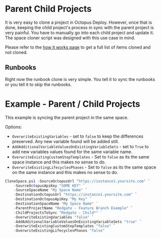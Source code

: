 # Parent Child Projects
It is very easy to clone a project in Octopus Deploy.  However, once that is done, keeping the child project's process in sync with the parent project is very painful.  You have to manually go into each child project and update it.  The space cloner script was designed with this use case in mind. 

Please refer to the [how it works page](HowItWorks.md#what-will-it-clone) to get a full list of items cloned and not cloned.

## Runbooks

Right now the runbook clone is very simple.  You tell it to sync the runbooks or you tell it to skip the runbooks.  

# Example - Parent / Child Projects

This example is syncing the parent project in the same space.  

Options:
- `OverwriteExistingVariables` - set to `false` to keep the differences preserved.  Any new variable found will be added still.
- `AddAdditionalVariableValuesOnExistingVariableSets` - set to `True` to add new variables values found for the same variable name.  
- `OverwriteExistingCustomStepTemplates` - Set to `false` as its the same space instance and this makes no sense to do.
- `OverwriteExistingLifecyclesPhases` - Set to `false` as its the same space on the same instance and this makes no sense to do.

```PowerShell
CloneSpace.ps1 -SourceOctopusUrl "https://instance1.yoursite.com" `
    -SourceOctopusApiKey "SOME KEY" `
    -SourceSpaceName "My Space Name" `
    -DestinationOctopusUrl "https://instance1.yoursite.com" `
    -DestinationOctopusApiKey "My Key" `
    -DestinationSpaceName "My Space Name" `        
    -ParentProjectName "Redgate - Feature Branch Example" `
    -ChildProjectsToSync "Redgate - Child*" `   
    -OverwriteExistingVariables "false" `
    -AddAdditionalVariableValuesOnExistingVariableSets "true" `
    -OverwriteExistingCustomStepTemplates "false" `
    -OverwriteExistingLifecyclesPhases "false"
```